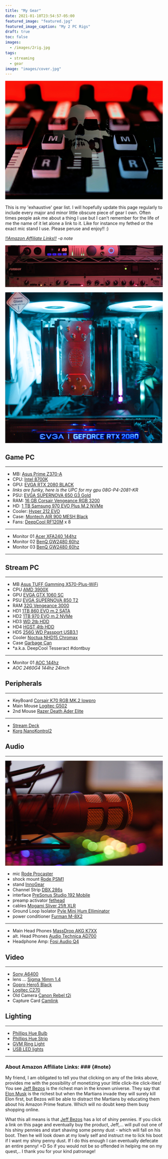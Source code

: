 ```yaml
---
title: "My Gear"
date: 2021-01-10T23:54:57-05:00
featured_image: "featured.jpg"
featured_image_caption: "My 2 PC Rigs"
draft: true
toc: false
images:
  - /images/2rig.jpg
tags:
  - streaming
  - gear
image: "images/cover.jpg"
---
```



!["Nano Kontrol2"](images/nano.png)

This is my 'exhaustive' gear list. I will hopefully update this page regularly to include every major and minor little obscure piece of gear I own. Often times people ask me about a thing I use but I can't remember for the life of me the name of it let alone a link to it. Like for instance my fethed or the exact mic stand I use. Please peruse and enjoy!! :)

[*!!Amazon Affiliate Links!!*](#note) *-a note*

!["My rack"](images/rack.png)

!["My PC"](images/pc.png)
## Game PC
---

- MB: [Asus Prime Z370-A](https://amzn.to/38wwjkw)
- CPU: [Intel 8700K](https://amzn.to/38w02Kz)
- GPU: [EVGA RTX 2080 BLACK](https://amzn.to/2MOwLSN)
- *links are funky, here is the UPC for my gpu 08G-P4-2081-KR*
- PSU: [EVGA SUPERNOVA 650 G3 Gold](https://amzn.to/38yRmmM)
- RAM: [16 GB Corsair Vengeance RGB 3200](https://amzn.to/39nCvuA)
- HD: [1 TB Samsung 970 EVO Plus M.2 NVMe](https://amzn.to/2MVtcKP)
- Cooler: [Hyper 212 EVO](https://amzn.to/2XwI04E)
- Case: [Montech AIR 900 MESH Black](https://amzn.to/3bvcqfI)
- Fans: [DeepCool RF120M](https://amzn.to/3ovn6P4) x 8
---
- Monitor 01 [Acer XFA240 144hz](https://amzn.to/3i53u24)
- Monitor 02 [BenQ GW2480 60hz](https://amzn.to/3sp92Js)
- Monitor 03 [BenQ GW2480 60hz](https://amzn.to/3sp92Js)

---

## Stream PC
---

- MB [Asus TUFF Gamming X570-Plus-WiFi](https://amzn.to/3nBsyyu)
- CPU [AMD 3900X](https://amzn.to/39h3N5K)
- GPU [EVGA GTX 1060 SC](https://amzn.to/2MVPdJt)
- PSU [EVGA SUPERNOVA 850 T2](https://amzn.to/3nDWudj)
- RAM [32G Vengeance 3000](https://amzn.to/2XwJ6gI)
- HD1 [1TB 860 EVO m.2 SATA](https://amzn.to/2XsqZIO)
- HD2 [1TB 970 EVO m.2 NVMe](https://amzn.to/3ny18cX)
- HD3 [WD 2tb HDD](https://amzn.to/3siK0f4)
- HD4 [HGST 4tb HDD](https://amzn.to/3qgw17H)
- HD5 [256G WD Passport USB3.1](https://amzn.to/2XvdyI3)
- Cooler [Noctua NHD15 Chromax](https://amzn.to/3nvpHr7)
- Case [Garbage Can](https://amzn.to/2LpTaWn)
- *a.k.a. DeepCool Tesseract #dontbuy
---
- Monitor 01 [AOC 144hz](https://amzn.to/3ntszok)
- *AOC 2460G4 144hz 24inch*


## Peripherals
---

- KeyBoard [Corsair K70 RGB MK.2 lowpro](https://amzn.to/3bv3EOE)
- Main Mouse [Logitec G502](https://amzn.to/2LeZQXr)
- 2nd Mouse [Razer Death Ader Elite](https://amzn.to/3oA6cz1)
---
- [Stream Deck](https://amzn.to/35wTFVj)
- [Korg NanoKontrol2](https://amzn.to/39h8UTu)


## Audio
---
!["My mic"](images/mic.jpg)

- mic [Rode Procaster](https://amzn.to/3spzvXk)
- shock mount [Rode PSM1](https://amzn.to/39qAde0)
- stand [InnoGear](https://amzn.to/3qaaXzr)
- Channel Strip [DBX 286s](https://amzn.to/38zcedt)
- interface [PreSonus Studio 192 Mobile](https://amzn.to/2XsAEPD)
- preamp activator [fethead](https://amzn.to/3oCEMs5)
- cables [Mogami Sliver 25ft XLR](https://amzn.to/3s9HUOt)
- Ground Loop Isolator [Pyle Mini Hum Elliminator](https://amzn.to/35rR4fm)
- power conditioner [Furman M-8X2](https://amzn.to/2Lf2IDH)
---
- Main Head Phones [MassDrop AKG K7XX](https://amzn.to/35vHdW5)
- alt. Head Phones [Audio Technica AD700](https://amzn.to/3buHzjp)
- Headphone Amp: [Fosi Audio Q4](https://amzn.to/3sipbA7)

## Video
---

- [Sony A6400](https://amzn.to/35yNOiu)
- lens ... [Sigma 16mm 1.4](https://amzn.to/3sc8GFQ)
- [Gopro Hero5 Black](https://amzn.to/2MLzpZw)
- [Logitec C270](https://amzn.to/3nD7mIu)
- Old Camera [Canon Rebel t2i](https://amzn.to/3bAzhGV)
- Capture Card [Camlink](https://amzn.to/3qfsHJX)

## Lighting
---

- [Phillips Hue Bulb](https://amzn.to/3oGBBQo)
- [Phillips Hue Strip](https://amzn.to/3scQtbb)
- [GVM Ring Light](https://amzn.to/3oz6iH6)
- [USB LED lights](https://amzn.to/3nx8q0x)

---

### About Amazon Affiliate Links: ### {#note}

My friend, I am obligated to tell you that clicking on any of the links above, provides me with the possibility of monetizing your little click-itie click-ities! You see [Jeff Bezos](https://en.wikipedia.org/wiki/Jeff_Bezos) is the richest man in the known universe. They say that [Elon Musk](https://en.wikipedia.org/wiki/Elon_Musk) is the richest but when the Martians invade they will surely kill Elon first, but Bezos will be able to distract the Martians by educating them about his Amazon Prime feature. Which will no doubt keep them busy shopping online.

What this all means is that [Jeff Bezos](https://en.wikipedia.org/wiki/Jeff_Bezos) has a lot of shiny pennies. If you click a link on this page and eventually buy the product, Jeff,... will pull out one of his shiny pennies and start shaving some penny dust - which will fall on his boot. Then he will look down at my lowly self and instruct me to lick his boot if I want my shiny penny dust. If I do this enough I can eventually defecate an entire penny! =D So if you would not be so offended in helping me on my quest,.. I thank you for your kind patronage!
